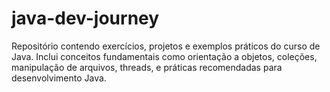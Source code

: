 # java-dev-journey
Repositório contendo exercícios, projetos e exemplos práticos do curso de Java. Inclui conceitos fundamentais como orientação a objetos, coleções, manipulação de arquivos, threads, e práticas recomendadas para desenvolvimento Java.
